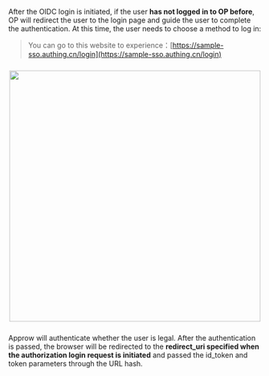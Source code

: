 <IntegrationDetailCard title="Redirect To Approw For Authentication">

After the OIDC login is initiated, if the user **has not logged in to OP before**, OP will redirect the user to the login page and guide the user to complete the authentication. At this time, the user needs to choose a method to log in:

> You can go to this website to experience：[https://sample-sso.authing.cn/login](https://sample-sso.authing.cn/login)

<img src="https://cdn.authing.cn/blog/20200927203336.png" width="500" style="margin: 24px auto; display: block;" />

Approw will authenticate whether the user is legal. After the authentication is passed, the browser will be redirected to the **redirect_uri specified when the authorization login request is initiated** and passed the id_token and token parameters through the URL hash.

</IntegrationDetailCard>